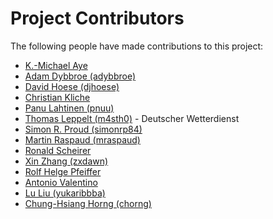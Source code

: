 # Project Contributors

The following people have made contributions to this project:

<!--- Use your GitHub account or any other personal reference URL --->
<!--- If you wish to not use your real name, please use your github username --->
<!--- The list should be alphabetical by last name if possible, with github usernames at the bottom --->
<!--- See https://gist.github.com/djhoese/52220272ec73b12eb8f4a29709be110d for auto-generating parts of this list --->

- [K.-Michael Aye](https://github.com/michaelaye)
- [Adam Dybbroe (adybbroe)](https://github.com/adybbroe)
- [David Hoese (djhoese)](https://github.com/djhoese)
- [Christian Kliche](https://github.com/chk)
- [Panu Lahtinen (pnuu)](https://github.com/pnuu)
- [Thomas Leppelt (m4sth0)](https://github.com/m4sth0) - Deutscher Wetterdienst
- [Simon R. Proud (simonrp84)](https://github.com/simonrp84)
- [Martin Raspaud (mraspaud)](https://github.com/mraspaud)
- [Ronald Scheirer](https://github.com/)
- [Xin Zhang (zxdawn)](https://github.com/zxdawn)
- [Rolf Helge Pfeiffer](https://github.com/HelgeCPH)
- [Antonio Valentino](https://github.com/avalentino)
- [Lu Liu (yukaribbba)](https://github.com/yukaribbba)
- [Chung-Hsiang Horng (chorng)](https://github.com/chorng)
